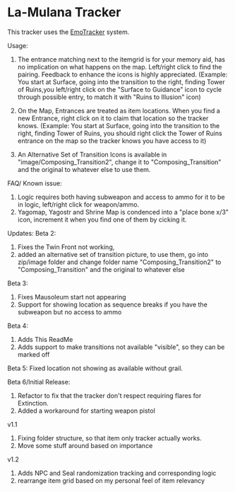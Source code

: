# La-Mulana Tracker

This tracker uses the [EmoTracker](https://emotracker.net/) system.

Usage: 
1. The entrance matching next to the itemgrid is for your memory aid, has no implication on what happens on the map. Left/right click to find the pairing. Feedback to enhance the icons is highly appreciated.
(Example: You start at Surface, going into the transition to the right, finding Tower of Ruins,you left/right click on the "Surface to Guidance" icon to cycle through possible entry, to match it with "Ruins to Illusion" icon)

2. On the Map, Entrances are treated as item locations. When you find a new Entrance, right click on it to claim that location so the tracker knows. 
(Example: You start at Surface, going into the transition to the right, finding Tower of Ruins, you should right click the Tower of Ruins entrance on the map so the tracker knows you have access to it)

3. An Alternative Set of Transition Icons is available in "image/Composing_Transition2", change it to "Composing_Transition" and the original to whatever else to use them.

FAQ/ Known issue:
1. Logic requires both having subweapon and access to ammo for it to be in logic, left/right click for weapon/ammo.
2. Yagomap, Yagostr and Shrine Map is condenced into a "place bone x/3" icon, increment it when you find one of them by cicking it.

Updates: 
Beta 2:
1. Fixes the Twin Front not working, 
2. added an alternative set of transition picture, to use them, go into zip/image folder and change folder name "Composing_Transition2" to "Composing_Transition" and the original to whatever else

Beta 3:
1. Fixes Mausoleum start not appearing
2. Support for showing location as sequence breaks if you have the subweapon but no access to ammo 

Beta 4:
1. Adds This ReadMe
2. Adds support to make transitions not available "visible", so they can be marked off

Beta 5:
Fixed location not showing as available without grail.

Beta 6/Initial Release:
1. Refactor to fix that the tracker don't respect requiring flares for Extinction.
2. Added a workaround for starting weapon pistol

v1.1
1. Fixing folder structure, so that item only tracker actually works.
2. Move some stuff around based on importance

v1.2
1. Adds NPC and Seal randomization tracking and corresponding logic
2. rearrange item grid based on my personal feel of item relevancy